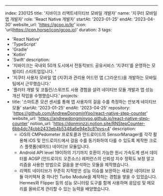 ---
index:  230125
title: '지바이크 리액트네이티브 모바일 개발자'
name: '지쿠터 모바일 앱 개발자'
role: 'React Native 개발자'
startAt: '2023-01-25'
endAt: '2023-04-30'
website_url: 'https://gcoo.io/kr'
icon: 'url(https://icon.horse/icon/gcoo.io)'
duration: 3
tags:
  - 'React Native'
  - 'TypeScript'
  - 'Gradle'
  - 'Kotlin'
  - 'Swift'
description:
  - '지바이크는 국내외 50개 도시에서 전동킥보드 공유서비스 ‘지쿠터’를 운영하는 모빌리티 스타트업입니다. '
  - '지쿠터 사용자 모바일 앱 (지쿠)과 관리용 어드민 앱 (그라운드)을 개발하는 모바일팀에서 근무했습니다.'
  - '플러터 개발 및 코틀린/스위프트 사용 경험을 살려 네이티브 모듈 개발과 앱 성능 개선 작업을 수행했습니다.'
projects:
  - title: '스마트폰 모션 센서를 통해 앱 사용자의 걸음 수를 측정하는 만보계 네이티브 모듈'
    startAt: '2023-01-25'
    endAt: '2023-04-25'
    repository: 'https://github.com/AndrewDongminYoo/react-native-step-counter'
    website_url: 'https://andrewdongminyoo.github.io/react-native-step-counter'
    notion_url: 'https://donminzzi.notion.site/RNStepCounter-6bb4dc74cbb2433eb4b5348a6e94e3c8?pvs=4'
    description:
      - iOS의 CMPedometer 프로토콜과 안드로이드의 SensorManager를 각각 활용해 iOS 및 안드로이드에서 걸음 수를 동기화하여 다룰 수 있도록 제작한 크로스 플랫폼(쉐어드) 네이티브 모듈입니다.
      - Android API level 19이하의 기기까지 호환이 가능한 원시 가속도계 센서 데이터를 AOSP (안드로이드 오픈소스) 레퍼런스의 신뢰성 지수 정확도 보정 알고리즘을 사용한 방법으로 걸음을 분석하는 모듈을 제작했습니다.
      - 리액트 네이티브가 꾸준히 지적받은 성능 이슈를 보완하는 새로운 네이티브 모듈 아키텍쳐 중 하나인 Turbo Module을 제작하는 경험을 쌓을 수 있었습니다.  Hermes와 Flipper 등의 성능 모니터링 도구를 함께 사용하며 응답성 및 메모리를 올바르게 관리할 수 있는 능력을 배양했습니다.
